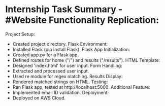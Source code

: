 
# Internship Task Summary - #Website Functionality Replication:
Project Setup:
- Created project directory.
Flask Environment:
- Installed Flask (pip install Flask).
Flask App Initialization:
- Created app.py for a Flask app.
- Defined routes for home ("/") and results ("/results").
HTML Template:
- Designed 'index.html' for user input.
Form Handling:
- Extracted and processed user input.
- Used re module for regex matching.
Results Display:
- Rendered matched strings on HTML.
Testing:
- Ran Flask app, tested at http://localhost:5000.
Additional Feature:
- Implemented email ID validation.
Deployment:
- Deployed on AWS Cloud.
